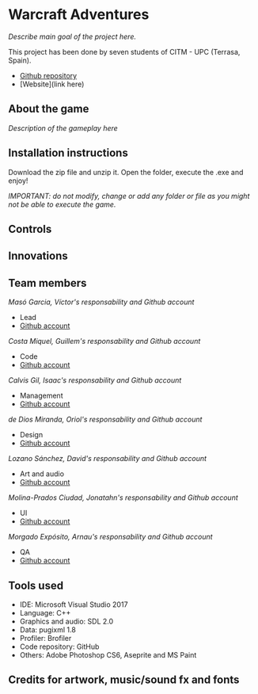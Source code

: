 # Warcraft Adventures

_Describe main goal of the project here._

This project has been done by seven students of CITM - UPC (Terrasa, Spain).  

* [Github repository](https://github.com/SoftCactusTeam/Warcraft_Adventures)  
* [Website](link here)

## About the game

_Description of the gameplay here_

## Installation instructions

Download the zip file and unzip it. Open the folder, execute the .exe and enjoy!

_IMPORTANT: do not modify, change or add any folder or file as you might not be able to execute the game._

## Controls


## Innovations


## Team members

_Masó Garcia, Víctor's responsability and Github account_

* Lead
* [Github account](https://github.com/nintervik)

_Costa Miquel, Guillem's responsability and Github account_

* Code
* [Github account](https://github.com/DatBeQuiet)

_Calvis Gil, Isaac's responsability and Github account_

* Management
* [Github account](https://github.com/isaaccalvis)

_de Dios Miranda, Oriol's responsability and Github account_

* Design
* [Github account](https://github.com/orioldedios)

_Lozano Sánchez, David's responsability and Github account_

* Art and audio
* [Github account](https://github.com/DavidTheMaaster)

_Molina-Prados Ciudad, Jonatahn's responsability and Github account_

* UI
* [Github account](https://github.com/Jony635)

_Morgado Expósito, Arnau's responsability and Github account_

* QA
* [Github account](https://github.com/morgadoCV)


## Tools used
* IDE: Microsoft Visual Studio 2017
* Language: C++
* Graphics and audio: SDL 2.0
* Data: pugixml 1.8
* Profiler: Brofiler
* Code repository: GitHub
* Others: Adobe Photoshop CS6, Aseprite and MS Paint

## Credits for artwork, music/sound fx and fonts

